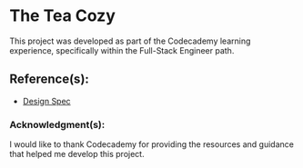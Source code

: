 # The Tea Cozy

This project was developed as part of the Codecademy learning experience, specifically within the Full-Stack Engineer path.

## Reference(s):

- [Design Spec](https://content.codecademy.com/courses/freelance-1/unit-4/img-tea-cozy-redline.jpg)

### Acknowledgment(s):
I would like to thank Codecademy for providing the resources and guidance that helped me develop this project.
